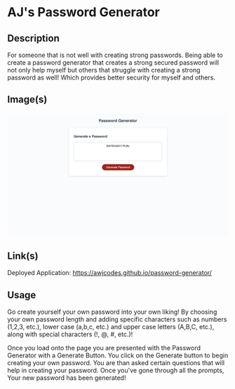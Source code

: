 # AJ's Password Generator

## Description

For someone that is not well with creating strong passwords. Being able to create a password generator that creates a strong secured password will not only help myself but others that struggle with creating a strong password as well! Which provides better security for myself and others.

## Image(s)

![Alt text](images/Password_Generator_Webpage.png)


## Link(s)

Deployed Application: https://awjcodes.github.io/password-generator/


## Usage

Go create yourself your own password into your own liking! By choosing your own password length and adding specific characters such as numbers (1,2,3, etc.), lower case (a,b,c, etc.) and upper case letters (A,B,C, etc.), along with special characters (!, @, #, etc.)!

Once you load onto the page you are presented with the Password Generator with a Generate Button.
You click on the Generate button to begin creating your own password.
You are than asked certain questions that will help in creating your password.
Once you've gone through all the prompts,
Your new password has been generated!
